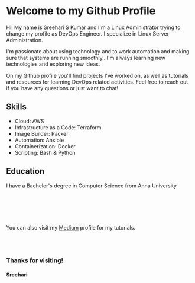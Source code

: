 # Welcome to my Github Profile

Hi! 
My name is Sreehari S Kumar and I'm a Linux Administrator trying to change my profile as DevOps Engineer. I specialize in Linux Server Administration.

I'm passionate about using technology and to work automation and making sure that systems are running smoothly.. I'm always learning new technologies and exploring new ideas.

On my Github profile you'll find projects I've worked on, as well as tutorials and resources for learning DevOps related activities. 
Feel free to reach out if you have any questions or just want to chat!


## Skills
- Cloud: AWS
- Infrastructure as a Code: Terraform
- Image Builder: Packer
- Automation: Ansible
- Containerization: Docker
- Scripting: Bash & Python


## Education

I have a Bachelor's degree in Computer Science from Anna University


<br />
<br />

<br />
<br />

You can also visit my [Medium](https://medium.com/@ssksreehari) profile for my tutorials.

<br />
<br />

### Thanks for visiting!

#### Sreehari
